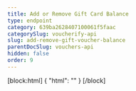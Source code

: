 ```yaml
---
title: Add or Remove Gift Card Balance
type: endpoint
category: 639ba2628407100061f5faac
categorySlug: voucherify-api
slug: add-remove-gift-voucher-balance
parentDocSlug: vouchers-api
hidden: false
order: 9
---
```

[block:html]
{
  "html": "<style>\n[title=\"Toggle library\"] { \n  display: none; }\n.LanguagePicker-divider { \n  display: none; }\n.Playground-section3VTXuaYZivJK > .APISectionHeader3LN_-QIR0m7x {\n  display: none; }\n.LanguagePicker-languages1qVVo_v6AlP9 {\n  display: none; }\n</style>"
}
[/block]
